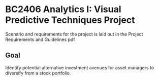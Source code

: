 <h1>BC2406 Analytics I: Visual Predictive Techniques Project</h1>
Scenario and requirements for the project is laid out in the Project Requirements and Guidelines pdf

<h2> Goal </h2>
Identify potential alternative investment avenues for asset managers to diversify from a stock portfolio. 
